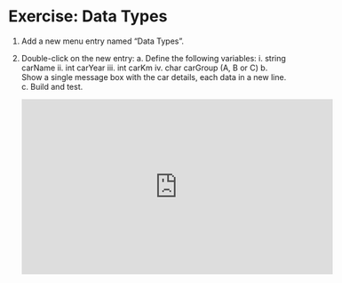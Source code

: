 ﻿#	Exercise: Data Types
1. Add a new menu entry named “Data Types”.
2. Double-click on the new entry:
    a. Define the following variables:
          i.	string carName 
          ii.	int carYear
          iii.	int carKm
          iv.	char carGroup (A, B or C)
    b. Show a single message box with the car details, each data in a new line.
    c. Build and test.

    <iframe width="560" height="315" src="https://www.youtube.com/embed/_asGbeIkEgg?list=PL1DEQjXG2xnKI3TL-gsy91eXbh3ytOt6h" frameborder="0" allowfullscreen></iframe>